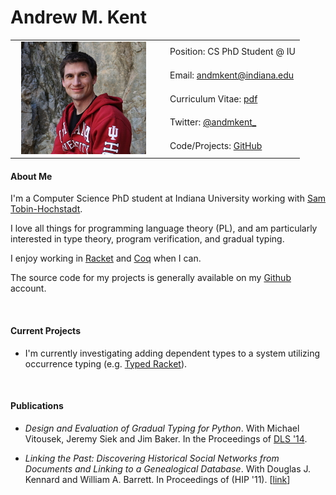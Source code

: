 
# Andrew M. Kent

<table cellpadding=1>
<tr>
    <td rowspan=5><img src="img/andrew.jpg" style="margin: 0px 10px"></td>
    <td></td><td> Position: CS PhD Student @ IU</td> 
  </tr>
    <tr>
    <td></td><td>Email: <a href="mailto:andmkent@indiana.edu">andmkent@indiana.edu</a></td> 
  </tr>
    <tr>
    <td></td><td>Curriculum Vitae: <a href="docs/amkcv.pdf">pdf</a> </td> 
  </tr>
    <tr>
    <td></td><td>Twitter: <a href="http://www.twitter.com/andmkent_">@andmkent_</a></td> 
  </tr>
    <tr>
    <td></td><td>Code/Projects: <a href="http://www.github.com/andmkent">GitHub</a></td> 
  </tr>

</table>

#### About Me

I'm a Computer Science PhD student at Indiana University working with
[Sam Tobin-Hochstadt](http://homes.soic.indiana.edu/samth/).

I love all things for programming language theory (PL), and am
particularly interested in type theory, program verification, and
gradual typing.

I enjoy working in [Racket](http://racket-lang.org/) and
[Coq](http://coq.inria.fr/) when I can.

The source code for my projects is generally available on my
[Github](http://www.github.com/andmkent) account.

<br/>

#### Current Projects

+ I'm currently investigating adding dependent types to a system
utilizing occurrence typing (e.g. [Typed
Racket](http://docs.racket-lang.org/ts-guide/)).

<br/>


#### Publications

+ _Design and Evaluation of Gradual Typing for Python_. With Michael
Vitousek, Jeremy Siek and Jim Baker. In the Proceedings of
[DLS '14](http://www.dynamic-languages-symposium.org/dls-14/).

+ _Linking the Past: Discovering Historical Social Networks from
Documents and Linking to a Genealogical Database_. With Douglas
J. Kennard and William A. Barrett. In Proceedings of (HIP
'11). [[link](http://dl.acm.org/citation.cfm?id=2037351)]
